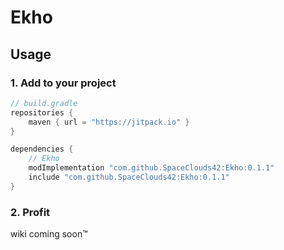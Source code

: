 # Ekho

## Usage

### 1. Add to your project
```groovy
// build.gradle
repositories {
    maven { url = "https://jitpack.io" }
}

dependencies {
    // Ekho
    modImplementation "com.github.SpaceClouds42:Ekho:0.1.1"
    include "com.github.SpaceClouds42:Ekho:0.1.1"
}
```

### 2. Profit

wiki coming soon:tm:
